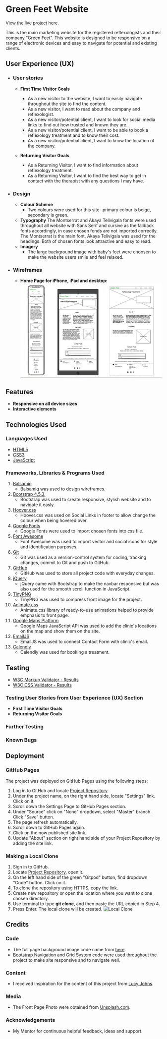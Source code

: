 # **Green Feet Website**
[View the live project here.](https://oksanaokhten.github.io/green-feet/)

This is the main marketing website for the registered reflexologists and their company "Green Feet".
This website is designed to be responsive on a range of electronic devices and easy to navigate for potential and existing clients.

## **User Experience (UX)**
* ### **User stories**
    * **First Time Visitor Goals**
        * As a new visitor to the website, I want to easily navigate throughout the site to find the content.
        * As a new visitor, I want to read about the company and reflexologist.
        * As a new visitor/potential client, I want to look for social media links to find out how trusted and known they are.
        * As a new visitor/potential client, I want to be able to book a reflexology treatment and to know their cost.
        * As a new visitor/potential client, I want to know the location of the company.

    * **Returning Visitor Goals**
        * As a Returning Visitor, I want to find information about reflexology treatment.
        * As a Returning Visitor, I want to find the best way to get in contact with the therapist with any questions I may have.
* ### **Design**
    * **Colour Scheme**
        - Two colours were used for this site- primary colour  is beige, secondary is green.
    * **Typography**
        The Montserrat and Akaya Telivigala fonts were used throughout all website with Sans Serif and cursive
        as the fallback fonts accordingly, in case chosen fonds are not imported correctly. The Montserrat is the main font, Akaya Telivigala was used for the headings.
        Both of chosen fonts look attractive and easy to read.
    * **Imagery**
        - The large background image with baby's feet were choosen to make the website users smile and feel relaxed.
* ### **Wireframes**
    * **Home Page for iPhone, iPad and desktop:** 
    ![Green Feet](/assets/images/green.feet.png)
## **Features**
* **Responsive on all device sizes**
* **Interactive elements**
## **Technologies Used**
### **Languages Used**
* [HTML5](https://en.wikipedia.org/wiki/HTML5)
* [CSS3](https://en.wikipedia.org/wiki/CSS)
* [JavaScript](https://en.wikipedia.org/wiki/JavaScript)
### **Frameworks, Libraries & Programs Used**
1. [Balsamiq](https://balsamiq.com/)
    - Balsamiq was used to design wireframes.
2. [Bootstrap 4.5.3.](https://getbootstrap.com/)
    - Bootstrap was used to create responsive, stylish website and to navigate it easly.
3. [Hoover.css](https://ianlunn.github.io/Hover/)
    - Hoover.css was used on Social Links in footer to allow change the colour when being hovered over.
4. [Google Fonts](https://fonts.google.com/)
    - Google Fonts were used to import chosen fonts into css file.
5. [Font Awesome](https://fontawesome.com/)
    - Font Awesome was used to import vector and social icons for style and identification purposes.
6. [Git](https://git-scm.com/)
    - Git was used as a version-control system for coding, tracking changes, commit to Git and push to GitHub.
7. [GitHub](https://github.com/)
    - GitHub was used to store all project code with everyday changes.
8. [jQuery](https://jquery.com/)
    - jQuery came with Bootstrap to make the navbar responsive but was also used for the smooth scroll function in JavaScript.
9. [TinyPNG](https://tinypng.com/)
    - TinyPNG was used to compress front image for the project.
10. [Animate.css](https://animate.style/)
    - Animate.css library of ready-to-use animations helped to provide emphasis to front page.
11. [Google Maps Platform](https://developers.google.com/maps/documentation/javascript/tutorials)
    - Google Maps JavaScript API was used to add the clinic's locations on the map and show them on the site.
12. [EmailJS](https://www.emailjs.com/)
    - EmailJS was used to connect Contact Form with clinic's email.
13. [Calendly](https://calendly.com/)
    - Calendly was used for booking a treatment.
## **Testing**
* [W3C Markup Validator - Results]()
* [W3C CSS Validator - Results]()
### **Testing User Stories from User Experience (UX) Section**
* **First Time Visitor Goals**
* **Returning Visitor Goals**
### **Further Testing**
### **Known Bugs**
## **Deployment**
### **GitHub Pages**
The project was deployed on GitHub Pages using the following steps:
1. Log in to GitHub and locate [Project Repository](https://github.com/oksanaokhten/green-feet).
1. Under the project name, on the right hand side, locate "Settings" link. Click on it.
1. Scroll down the Settings Page to GitHub Pages section.
1. Under "Source" click on "None" dropdown, select "Master" branch. Click "Save" button.
1. The page refresh automatically.
1. Scroll down to GitHub Pages again.
1. Click on the now published site link.
1. Update "About" section on right hand side of your Project Repository by adding the site link.

### **Making a Local Clone**
1. Sign in to GitHub. 
2. Locate [Project Repository](https://github.com/), open it.
3. On the left hand side of the green "Gitpod" button, find dropdown "Code" button. Click on it.
4. To clone the repository using HTTPS, copy the link.
5. Create new repository or open the location where you want to clone chosen directory.
6. Use terminal to type __git clone__, and then paste the URL copied in Step 4.
7. Press Enter. The local clone will be created.
![Local Clone](/assets/images/)
## **Credits**
### **Code**
- The full page background image code came from [here](https://css-tricks.com/perfect-full-page-background-image/).
 - [Bootstrap](https://getbootstrap.com/docs/4.3/getting-started/introduction/) Navigation and Grid System code were used throughout the project to make site responsive and to navigate well.
### **Content**
- I received inspiration for the content of this project from [Lucy Johns](https://www.lucysangels.co.uk/baby-massage-baby-yoga-videos/childrens-reflexology-for-sleep).
### **Media**
- The Front Page Photo were obtained from [Unsplash.com](https://unsplash.com/photos/ZwjFuJ7ebpk).
### **Acknowledgements**
- My Mentor for continuous helpful feedback, ideas and support.
